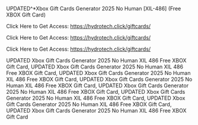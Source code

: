 UPDATED^*Xbox Gift Cards Generator 2025 No Human [XIL-486] (Free XBOX Gift Card)

Click Here to Get Access: https://hydrotech.click/giftcards/

Click Here to Get Access: https://hydrotech.click/giftcards/

Click Here to Get Access: https://hydrotech.click/giftcards/

UPDATED Xbox Gift Cards Generator 2025 No Human XIL 486 Free XBOX Gift Card, UPDATED Xbox Gift Cards Generator 2025 No Human XIL 486 Free XBOX Gift Card, UPDATED Xbox Gift Cards Generator 2025 No Human XIL 486 Free XBOX Gift Card, UPDATED Xbox Gift Cards Generator 2025 No Human XIL 486 Free XBOX Gift Card, UPDATED Xbox Gift Cards Generator 2025 No Human XIL 486 Free XBOX Gift Card, UPDATED Xbox Gift Cards Generator 2025 No Human XIL 486 Free XBOX Gift Card, UPDATED Xbox Gift Cards Generator 2025 No Human XIL 486 Free XBOX Gift Card, UPDATED Xbox Gift Cards Generator 2025 No Human XIL 486 Free XBOX Gift Card

